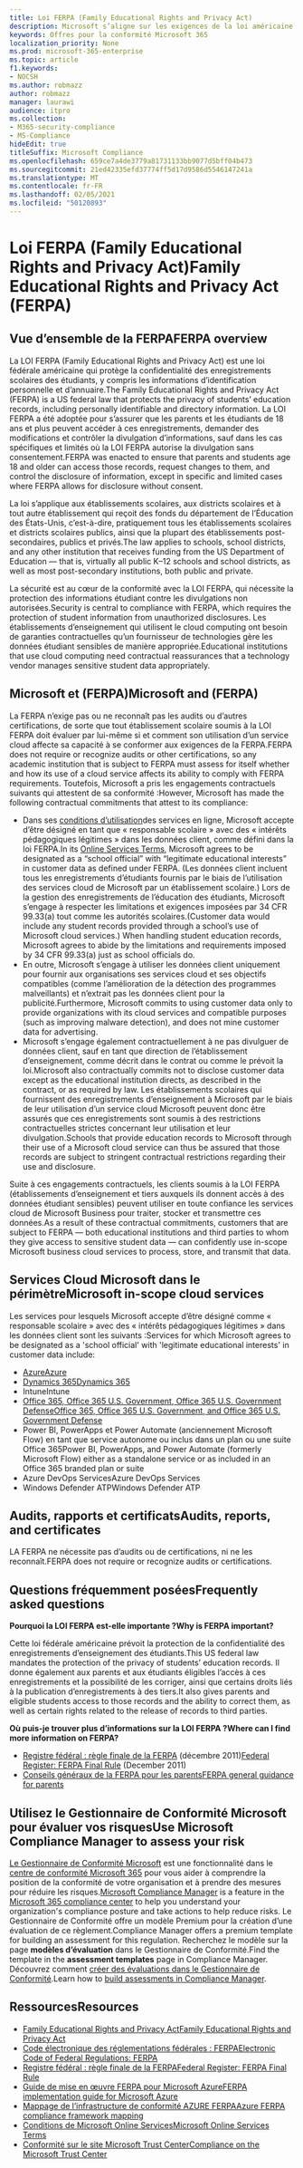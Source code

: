 ```yaml
---
title: Loi FERPA (Family Educational Rights and Privacy Act)
description: Microsoft s’aligne sur les exigences de la loi américaine family educational rights and privacy act.
keywords: Offres pour la conformité Microsoft 365
localization_priority: None
ms.prod: microsoft-365-enterprise
ms.topic: article
f1.keywords:
- NOCSH
ms.author: robmazz
author: robmazz
manager: laurawi
audience: itpro
ms.collection:
- M365-security-compliance
- MS-Compliance
hideEdit: true
titleSuffix: Microsoft Compliance
ms.openlocfilehash: 659ce7a4de3779a81731133bb9077d5bff04b473
ms.sourcegitcommit: 21ed42335efd37774ff5d17d9586d5546147241a
ms.translationtype: MT
ms.contentlocale: fr-FR
ms.lasthandoff: 02/05/2021
ms.locfileid: "50120893"
---
```

# <a name="family-educational-rights-and-privacy-act-ferpa"></a><span data-ttu-id="e0897-104">Loi FERPA (Family Educational Rights and Privacy Act)</span><span class="sxs-lookup"><span data-stu-id="e0897-104">Family Educational Rights and Privacy Act (FERPA)</span></span>

## <a name="ferpa-overview"></a><span data-ttu-id="e0897-105">Vue d’ensemble de la FERPA</span><span class="sxs-lookup"><span data-stu-id="e0897-105">FERPA overview</span></span>

<span data-ttu-id="e0897-106">La LOI FERPA (Family Educational Rights and Privacy Act) est une loi fédérale américaine qui protège la confidentialité des enregistrements scolaires des étudiants, y compris les informations d’identification personnelle et d’annuaire.</span><span class="sxs-lookup"><span data-stu-id="e0897-106">The Family Educational Rights and Privacy Act (FERPA) is a US federal law that protects the privacy of students’ education records, including personally identifiable and directory information.</span></span> <span data-ttu-id="e0897-107">La LOI FERPA a été adoptée pour s’assurer que les parents et les étudiants de 18 ans et plus peuvent accéder à ces enregistrements, demander des modifications et contrôler la divulgation d’informations, sauf dans les cas spécifiques et limités où la LOI FERPA autorise la divulgation sans consentement.</span><span class="sxs-lookup"><span data-stu-id="e0897-107">FERPA was enacted to ensure that parents and students age 18 and older can access those records, request changes to them, and control the disclosure of information, except in specific and limited cases where FERPA allows for disclosure without consent.</span></span>

<span data-ttu-id="e0897-108">La loi s’applique aux établissements scolaires, aux districts scolaires et à tout autre établissement qui reçoit des fonds du département de l’Éducation des États-Unis, c’est-à-dire, pratiquement tous les établissements scolaires et districts scolaires publics, ainsi que la plupart des établissements post-secondaires, publics et privés.</span><span class="sxs-lookup"><span data-stu-id="e0897-108">The law applies to schools, school districts, and any other institution that receives funding from the US Department of Education — that is, virtually all public K–12 schools and school districts, as well as most post-secondary institutions, both public and private.</span></span>

<span data-ttu-id="e0897-109">La sécurité est au cœur de la conformité avec la LOI FERPA, qui nécessite la protection des informations étudiant contre les divulgations non autorisées.</span><span class="sxs-lookup"><span data-stu-id="e0897-109">Security is central to compliance with FERPA, which requires the protection of student information from unauthorized disclosures.</span></span> <span data-ttu-id="e0897-110">Les établissements d’enseignement qui utilisent le cloud computing ont besoin de garanties contractuelles qu’un fournisseur de technologies gère les données étudiant sensibles de manière appropriée.</span><span class="sxs-lookup"><span data-stu-id="e0897-110">Educational institutions that use cloud computing need contractual reassurances that a technology vendor manages sensitive student data appropriately.</span></span>

## <a name="microsoft-and-ferpa"></a><span data-ttu-id="e0897-111">Microsoft et (FERPA)</span><span class="sxs-lookup"><span data-stu-id="e0897-111">Microsoft and (FERPA)</span></span>

<span data-ttu-id="e0897-112">La FERPA n’exige pas ou ne reconnaît pas les audits ou d’autres certifications, de sorte que tout établissement scolaire soumis à la LOI FERPA doit évaluer par lui-même si et comment son utilisation d’un service cloud affecte sa capacité à se conformer aux exigences de la FERPA.</span><span class="sxs-lookup"><span data-stu-id="e0897-112">FERPA does not require or recognize audits or other certifications, so any academic institution that is subject to FERPA must assess for itself whether and how its use of a cloud service affects its ability to comply with FERPA requirements.</span></span> <span data-ttu-id="e0897-113">Toutefois, Microsoft a pris les engagements contractuels suivants qui attestent de sa conformité :</span><span class="sxs-lookup"><span data-stu-id="e0897-113">However, Microsoft has made the following contractual commitments that attest to its compliance:</span></span>

- <span data-ttu-id="e0897-114">Dans ses [conditions d’utilisation](https://aka.ms/Online-Services-Terms)des services en ligne, Microsoft accepte d’être désigné en tant que « responsable scolaire » avec des « intérêts pédagogiques légitimes » dans les données client, comme défini dans la loi FERPA.</span><span class="sxs-lookup"><span data-stu-id="e0897-114">In its [Online Services Terms](https://aka.ms/Online-Services-Terms), Microsoft agrees to be designated as a “school official” with “legitimate educational interests” in customer data as defined under FERPA.</span></span> <span data-ttu-id="e0897-115">(Les données client incluent tous les enregistrements d’étudiants fournis par le biais de l’utilisation des services cloud de Microsoft par un établissement scolaire.) Lors de la gestion des enregistrements de l’éducation des étudiants, Microsoft s’engage à respecter les limitations et exigences imposées par 34 CFR 99.33(a) tout comme les autorités scolaires.</span><span class="sxs-lookup"><span data-stu-id="e0897-115">(Customer data would include any student records provided through a school’s use of Microsoft cloud services.) When handling student education records, Microsoft agrees to abide by the limitations and requirements imposed by 34 CFR 99.33(a) just as school officials do.</span></span>
- <span data-ttu-id="e0897-116">En outre, Microsoft s’engage à utiliser les données client uniquement pour fournir aux organisations ses services cloud et ses objectifs compatibles (comme l’amélioration de la détection des programmes malveillants) et n’extrait pas les données client pour la publicité.</span><span class="sxs-lookup"><span data-stu-id="e0897-116">Furthermore, Microsoft commits to using customer data only to provide organizations with its cloud services and compatible purposes (such as improving malware detection), and does not mine customer data for advertising.</span></span>
- <span data-ttu-id="e0897-117">Microsoft s’engage également contractuellement à ne pas divulguer de données client, sauf en tant que direction de l’établissement d’enseignement, comme décrit dans le contrat ou comme le prévoit la loi.</span><span class="sxs-lookup"><span data-stu-id="e0897-117">Microsoft also contractually commits not to disclose customer data except as the educational institution directs, as described in the contract, or as required by law.</span></span> <span data-ttu-id="e0897-118">Les établissements scolaires qui fournissent des enregistrements d’enseignement à Microsoft par le biais de leur utilisation d’un service cloud Microsoft peuvent donc être assurés que ces enregistrements sont soumis à des restrictions contractuelles strictes concernant leur utilisation et leur divulgation.</span><span class="sxs-lookup"><span data-stu-id="e0897-118">Schools that provide education records to Microsoft through their use of a Microsoft cloud service can thus be assured that those records are subject to stringent contractual restrictions regarding their use and disclosure.</span></span>

<span data-ttu-id="e0897-119">Suite à ces engagements contractuels, les clients soumis à la LOI FERPA (établissements d’enseignement et tiers auxquels ils donnent accès à des données étudiant sensibles) peuvent utiliser en toute confiance les services cloud de Microsoft Business pour traiter, stocker et transmettre ces données.</span><span class="sxs-lookup"><span data-stu-id="e0897-119">As a result of these contractual commitments, customers that are subject to FERPA — both educational institutions and third parties to whom they give access to sensitive student data — can confidently use in-scope Microsoft business cloud services to process, store, and transmit that data.</span></span>

## <a name="microsoft-in-scope-cloud-services"></a><span data-ttu-id="e0897-120">Services Cloud Microsoft dans le périmètre</span><span class="sxs-lookup"><span data-stu-id="e0897-120">Microsoft in-scope cloud services</span></span>

<span data-ttu-id="e0897-121">Les services pour lesquels Microsoft accepte d’être désigné comme « responsable scolaire » avec des « intérêts pédagogiques légitimes » dans les données client sont les suivants :</span><span class="sxs-lookup"><span data-stu-id="e0897-121">Services for which Microsoft agrees to be designated as a 'school official' with 'legitimate educational interests' in customer data include:</span></span>

- [<span data-ttu-id="e0897-122">Azure</span><span class="sxs-lookup"><span data-stu-id="e0897-122">Azure</span></span>](https://aka.ms/AzureCompliance)
- [<span data-ttu-id="e0897-123">Dynamics 365</span><span class="sxs-lookup"><span data-stu-id="e0897-123">Dynamics 365</span></span>](https://aka.ms/d365-compliance-list)
- <span data-ttu-id="e0897-124">Intune</span><span class="sxs-lookup"><span data-stu-id="e0897-124">Intune</span></span>
- [<span data-ttu-id="e0897-125">Office 365, Office 365 U.S. Government, Office 365 U.S. Government Defense</span><span class="sxs-lookup"><span data-stu-id="e0897-125">Office 365, Office 365 U.S. Government, and Office 365 U.S. Government Defense</span></span>](https://go.microsoft.com/fwlink/p/?LinkID=2077751)
- <span data-ttu-id="e0897-126">Power BI, PowerApps et Power Automate (anciennement Microsoft Flow) en tant que service autonome ou inclus dans un plan ou une suite Office 365</span><span class="sxs-lookup"><span data-stu-id="e0897-126">Power BI, PowerApps, and Power Automate (formerly Microsoft Flow) either as a standalone service or as included in an Office 365 branded plan or suite</span></span>
- <span data-ttu-id="e0897-127">Azure DevOps Services</span><span class="sxs-lookup"><span data-stu-id="e0897-127">Azure DevOps Services</span></span>
- <span data-ttu-id="e0897-128">Windows Defender ATP</span><span class="sxs-lookup"><span data-stu-id="e0897-128">Windows Defender ATP</span></span>

## <a name="audits-reports-and-certificates"></a><span data-ttu-id="e0897-129">Audits, rapports et certificats</span><span class="sxs-lookup"><span data-stu-id="e0897-129">Audits, reports, and certificates</span></span>

<span data-ttu-id="e0897-130">LA FERPA ne nécessite pas d’audits ou de certifications, ni ne les reconnaît.</span><span class="sxs-lookup"><span data-stu-id="e0897-130">FERPA does not require or recognize audits or certifications.</span></span>

## <a name="frequently-asked-questions"></a><span data-ttu-id="e0897-131">Questions fréquemment posées</span><span class="sxs-lookup"><span data-stu-id="e0897-131">Frequently asked questions</span></span>

<span data-ttu-id="e0897-132">**Pourquoi la LOI FERPA est-elle importante ?**</span><span class="sxs-lookup"><span data-stu-id="e0897-132">**Why is FERPA important?**</span></span>

<span data-ttu-id="e0897-133">Cette loi fédérale américaine prévoit la protection de la confidentialité des enregistrements d’enseignement des étudiants.</span><span class="sxs-lookup"><span data-stu-id="e0897-133">This US federal law mandates the protection of the privacy of students’ education records.</span></span> <span data-ttu-id="e0897-134">Il donne également aux parents et aux étudiants éligibles l’accès à ces enregistrements et la possibilité de les corriger, ainsi que certains droits liés à la publication d’enregistrements à des tiers.</span><span class="sxs-lookup"><span data-stu-id="e0897-134">It also gives parents and eligible students access to those records and the ability to correct them, as well as certain rights related to the release of records to third parties.</span></span>

<span data-ttu-id="e0897-135">**Où puis-je trouver plus d’informations sur la LOI FERPA ?**</span><span class="sxs-lookup"><span data-stu-id="e0897-135">**Where can I find more information on FERPA?**</span></span>

- <span data-ttu-id="e0897-136">[Registre fédéral : règle finale de la FERPA](https://aka.ms/ferpa-reg) (décembre 2011)</span><span class="sxs-lookup"><span data-stu-id="e0897-136">[Federal Register: FERPA Final Rule](https://aka.ms/ferpa-reg) (December 2011)</span></span>
- [<span data-ttu-id="e0897-137">Conseils généraux de la FERPA pour les parents</span><span class="sxs-lookup"><span data-stu-id="e0897-137">FERPA general guidance for parents</span></span>](https://www2.ed.gov/policy/gen/guid/fpco/ferpa/parents.html)

## <a name="use-microsoft-compliance-manager-to-assess-your-risk"></a><span data-ttu-id="e0897-138">Utilisez le Gestionnaire de Conformité Microsoft pour évaluer vos risques</span><span class="sxs-lookup"><span data-stu-id="e0897-138">Use Microsoft Compliance Manager to assess your risk</span></span>

<span data-ttu-id="e0897-139">[Le Gestionnaire de Conformité Microsoft](/microsoft-365/compliance/compliance-manager) est une fonctionnalité dans le [centre de conformité Microsoft 365](/microsoft-365/compliance/microsoft-365-compliance-center) pour vous aider à comprendre la position de la conformité de votre organisation et à prendre des mesures pour réduire les risques.</span><span class="sxs-lookup"><span data-stu-id="e0897-139">[Microsoft Compliance Manager](/microsoft-365/compliance/compliance-manager) is a feature in the [Microsoft 365 compliance center](/microsoft-365/compliance/microsoft-365-compliance-center) to help you understand your organization's compliance posture and take actions to help reduce risks.</span></span> <span data-ttu-id="e0897-140">Le Gestionnaire de Conformité offre un modèle Premium pour la création d’une évaluation de ce règlement.</span><span class="sxs-lookup"><span data-stu-id="e0897-140">Compliance Manager offers a premium template for building an assessment for this regulation.</span></span> <span data-ttu-id="e0897-141">Recherchez le modèle sur la page **modèles d’évaluation** dans le Gestionnaire de Conformité.</span><span class="sxs-lookup"><span data-stu-id="e0897-141">Find the template in the **assessment templates** page in Compliance Manager.</span></span> <span data-ttu-id="e0897-142">Découvrez comment [créer des évaluations dans le Gestionnaire de Conformité](/microsoft-365/compliance/compliance-manager-assessments).</span><span class="sxs-lookup"><span data-stu-id="e0897-142">Learn how to [build assessments in Compliance Manager](/microsoft-365/compliance/compliance-manager-assessments).</span></span>

## <a name="resources"></a><span data-ttu-id="e0897-143">Ressources</span><span class="sxs-lookup"><span data-stu-id="e0897-143">Resources</span></span>

- [<span data-ttu-id="e0897-144">Family Educational Rights and Privacy Act</span><span class="sxs-lookup"><span data-stu-id="e0897-144">Family Educational Rights and Privacy Act</span></span>](https://www.ed.gov/policy/gen/guid/fpco/ferpa/index.html)
- [<span data-ttu-id="e0897-145">Code électronique des réglementations fédérales : FERPA</span><span class="sxs-lookup"><span data-stu-id="e0897-145">Electronic Code of Federal Regulations: FERPA</span></span>](https://aka.ms/FERPA-GPO)
- [<span data-ttu-id="e0897-146">Registre fédéral : règle finale de la FERPA</span><span class="sxs-lookup"><span data-stu-id="e0897-146">Federal Register: FERPA Final Rule</span></span>](https://aka.ms/ferpa-reg)
- [<span data-ttu-id="e0897-147">Guide de mise en œuvre FERPA pour Microsoft Azure</span><span class="sxs-lookup"><span data-stu-id="e0897-147">FERPA implementation guide for Microsoft Azure</span></span>](https://aka.ms/azureferpa)
- [<span data-ttu-id="e0897-148">Mappage de l’infrastructure de conformité AZURE FERPA</span><span class="sxs-lookup"><span data-stu-id="e0897-148">Azure FERPA compliance framework mapping</span></span>](https://aka.ms/AzureFERPAMapping)
- [<span data-ttu-id="e0897-149">Conditions de Microsoft Online Services</span><span class="sxs-lookup"><span data-stu-id="e0897-149">Microsoft Online Services Terms</span></span>](https://aka.ms/Online-Services-Terms)
- [<span data-ttu-id="e0897-150">Conformité sur le site Microsoft Trust Center</span><span class="sxs-lookup"><span data-stu-id="e0897-150">Compliance on the Microsoft Trust Center</span></span>](https://www.microsoft.com/trust-center/compliance/compliance-overview)
